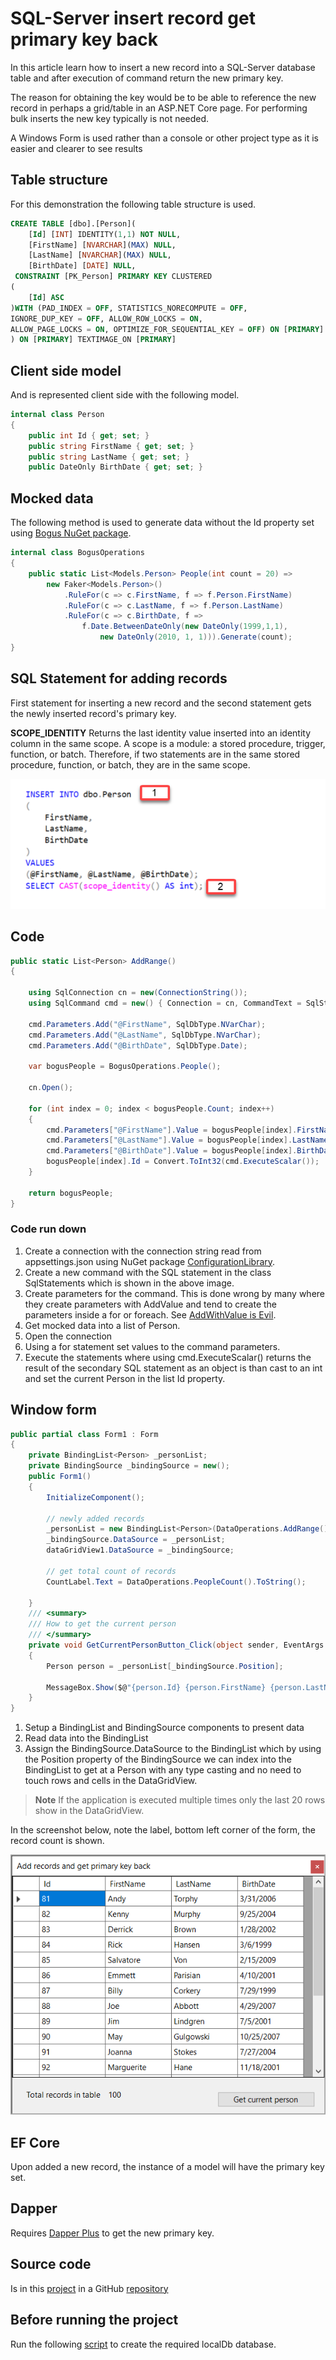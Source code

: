 ﻿# SQL-Server insert record get primary key back

In this article learn how to insert a new record into a SQL-Server database table and after execution of command return the new primary key.

The reason for obtaining the key would be to be able to reference the new record in perhaps a grid/table in an ASP.NET Core page. For performing bulk inserts the new key typically is not needed.

A Windows Form is used rather than a console or other project type as it is easier and clearer to see results

## Table structure

For this demonstration the following table structure is used.

```sql
CREATE TABLE [dbo].[Person](
	[Id] [INT] IDENTITY(1,1) NOT NULL,
	[FirstName] [NVARCHAR](MAX) NULL,
	[LastName] [NVARCHAR](MAX) NULL,
	[BirthDate] [DATE] NULL,
 CONSTRAINT [PK_Person] PRIMARY KEY CLUSTERED 
(
	[Id] ASC
)WITH (PAD_INDEX = OFF, STATISTICS_NORECOMPUTE = OFF, 
IGNORE_DUP_KEY = OFF, ALLOW_ROW_LOCKS = ON, 
ALLOW_PAGE_LOCKS = ON, OPTIMIZE_FOR_SEQUENTIAL_KEY = OFF) ON [PRIMARY]
) ON [PRIMARY] TEXTIMAGE_ON [PRIMARY]
```

## Client side model

And is represented client side with the following model.


```csharp
internal class Person
{
    public int Id { get; set; }
    public string FirstName { get; set; }
    public string LastName { get; set; }
    public DateOnly BirthDate { get; set; }
```

## Mocked data

The following method is used to generate data without the Id property set using [Bogus NuGet package](https://www.nuget.org/packages/Bogus/34.0.2?_src=template).

```csharp
internal class BogusOperations
{
    public static List<Models.Person> People(int count = 20) =>
        new Faker<Models.Person>()
            .RuleFor(c => c.FirstName, f => f.Person.FirstName)
            .RuleFor(c => c.LastName, f => f.Person.LastName)
            .RuleFor(c => c.BirthDate, f => 
                f.Date.BetweenDateOnly(new DateOnly(1999,1,1),
                    new DateOnly(2010, 1, 1))).Generate(count);
}
```

## SQL Statement for adding records

First statement for inserting a new record and the second statement gets the newly inserted record's primary key.

**SCOPE_IDENTITY** Returns the last identity value inserted into an identity column in the same scope. A scope is a module: a stored procedure, trigger, function, or batch. Therefore, if two statements are in the same stored procedure, function, or batch, they are in the same scope.

![Figure1](assets/Figure1.png)

## Code

```csharp
public static List<Person> AddRange()
{

    using SqlConnection cn = new(ConnectionString());
    using SqlCommand cmd = new() { Connection = cn, CommandText = SqlStatements.InsertPeople };

    cmd.Parameters.Add("@FirstName", SqlDbType.NVarChar);
    cmd.Parameters.Add("@LastName", SqlDbType.NVarChar);
    cmd.Parameters.Add("@BirthDate", SqlDbType.Date);

    var bogusPeople = BogusOperations.People();

    cn.Open();

    for (int index = 0; index < bogusPeople.Count; index++)
    {
        cmd.Parameters["@FirstName"].Value = bogusPeople[index].FirstName;
        cmd.Parameters["@LastName"].Value = bogusPeople[index].LastName;
        cmd.Parameters["@BirthDate"].Value = bogusPeople[index].BirthDate;
        bogusPeople[index].Id = Convert.ToInt32(cmd.ExecuteScalar());
    }

    return bogusPeople;
}
```

### Code run down

1. Create a connection with the connection string read from appsettings.json using NuGet package [ConfigurationLibrary](https://www.nuget.org/packages/ConfigurationLibrary/1.0.4?_src=template).
1. Create a new command with the SQL statement in the class SqlStatements which is shown in the above image.
1. Create parameters for the command. This is done wrong by many where they create parameters with AddValue and tend to create the parameters inside a for or foreach. See [AddWithValue is Evil](https://www.dbdelta.com/addwithvalue-is-evil/).
1. Get mocked data into a list of Person.
1. Open the connection
1. Using a for statement set values to the command parameters.
1. Execute the statements where using cmd.ExecuteScalar() returns the result of the secondary SQL statement as an object is than cast to an int and set the current Person in the list Id property.

## Window form

```csharp
public partial class Form1 : Form
{
    private BindingList<Person> _personList;
    private BindingSource _bindingSource = new();
    public Form1()
    {
        InitializeComponent();

        // newly added records
        _personList = new BindingList<Person>(DataOperations.AddRange());
        _bindingSource.DataSource = _personList;
        dataGridView1.DataSource = _bindingSource;

        // get total count of records
        CountLabel.Text = DataOperations.PeopleCount().ToString();

    }
    /// <summary>
    /// How to get the current person
    /// </summary>
    private void GetCurrentPersonButton_Click(object sender, EventArgs e)
    {
        Person person = _personList[_bindingSource.Position];

        MessageBox.Show($@"{person.Id} {person.FirstName} {person.LastName} {person.BirthDate}");
    }
}
```

1. Setup a BindingList and BindingSource components to present data
1. Read data into the BindingList
1. Assign the BindingSource.DataSource to the BindingList which by using the Position property of the BindingSource we can index into the BindingList to get at a Person with any type casting and no need to touch rows and cells in the DataGridView.

> **Note**
> If the application is executed multiple times only the last 20 rows show in the DataGridView.

In the screenshot below, note the label, bottom left corner of the form, the record count is shown.

![Figure2](assets/figure2.png)

## EF Core

Upon added a new record, the instance of a model will have the primary key set.

## Dapper

Requires [Dapper Plus](https://dapper-plus.net/) to get the new primary key.

## Source code

Is in this [project](https://github.com/karenpayneoregon/sql-basics/tree/master/InsertNewRecordApp) in a GitHub [repository](https://github.com/karenpayneoregon/sql-basics)

## Before running the project

Run the following [script](https://github.com/karenpayneoregon/sql-basics/blob/master/InsertNewRecordApp/Scripts/databaseCreateScript.sql) to create the required localDb database.